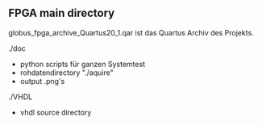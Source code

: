 FPGA main directory
-------------------

globus_fpga_archive_Quartus20_1.qar ist das Quartus Archiv des Projekts. 

./doc
* python scripts für ganzen Systemtest
* rohdatendirectory "./aquire" 
* output .png's

./VHDL
* vhdl source directory 